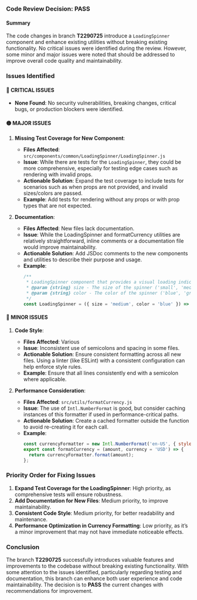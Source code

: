 ### Code Review Decision: **PASS**

#### Summary
The code changes in branch **T2290725** introduce a `LoadingSpinner` component and enhance existing utilities without breaking existing functionality. No critical issues were identified during the review. However, some minor and major issues were noted that should be addressed to improve overall code quality and maintainability.

### Issues Identified

#### 🔴 CRITICAL ISSUES
- **None Found**: No security vulnerabilities, breaking changes, critical bugs, or production blockers were identified.

#### 🟡 MAJOR ISSUES
1. **Missing Test Coverage for New Component**:
   - **Files Affected**: `src/components/common/LoadingSpinner/LoadingSpinner.js`
   - **Issue**: While there are tests for the `LoadingSpinner`, they could be more comprehensive, especially for testing edge cases such as rendering with invalid props.
   - **Actionable Solution**: Expand the test coverage to include tests for scenarios such as when props are not provided, and invalid sizes/colors are passed.
   - **Example**: Add tests for rendering without any props or with prop types that are not expected.

2. **Documentation**:
   - **Files Affected**: New files lack documentation.
   - **Issue**: While the LoadingSpinner and formatCurrency utilities are relatively straightforward, inline comments or a documentation file would improve maintainability.
   - **Actionable Solution**: Add JSDoc comments to the new components and utilities to describe their purpose and usage.
   - **Example**:
     ```javascript
     /**
      * LoadingSpinner component that provides a visual loading indication.
      * @param {string} size - The size of the spinner ('small', 'medium', 'large').
      * @param {string} color - The color of the spinner ('blue', 'gray', 'white').
      */
     const LoadingSpinner = ({ size = 'medium', color = 'blue' }) => { ... }
     ```

#### 🔵 MINOR ISSUES
1. **Code Style**:
   - **Files Affected**: Various
   - **Issue**: Inconsistent use of semicolons and spacing in some files.
   - **Actionable Solution**: Ensure consistent formatting across all new files. Using a linter (like ESLint) with a consistent configuration can help enforce style rules.
   - **Example**: Ensure that all lines consistently end with a semicolon where applicable.

2. **Performance Consideration**:
   - **Files Affected**: `src/utils/formatCurrency.js`
   - **Issue**: The use of `Intl.NumberFormat` is good, but consider caching instances of this formatter if used in performance-critical paths.
   - **Actionable Solution**: Create a cached formatter outside the function to avoid re-creating it for each call.
   - **Example**:
     ```javascript
     const currencyFormatter = new Intl.NumberFormat('en-US', { style: 'currency', currency: 'USD' });
     export const formatCurrency = (amount, currency = 'USD') => {
       return currencyFormatter.format(amount);
     };
     ```

### Priority Order for Fixing Issues
1. **Expand Test Coverage for the LoadingSpinner**: High priority, as comprehensive tests will ensure robustness.
2. **Add Documentation for New Files**: Medium priority, to improve maintainability.
3. **Consistent Code Style**: Medium priority, for better readability and maintenance.
4. **Performance Optimization in Currency Formatting**: Low priority, as it’s a minor improvement that may not have immediate noticeable effects.

### Conclusion
The branch **T2290725** successfully introduces valuable features and improvements to the codebase without breaking existing functionality. With some attention to the issues identified, particularly regarding testing and documentation, this branch can enhance both user experience and code maintainability. The decision is to **PASS** the current changes with recommendations for improvement.